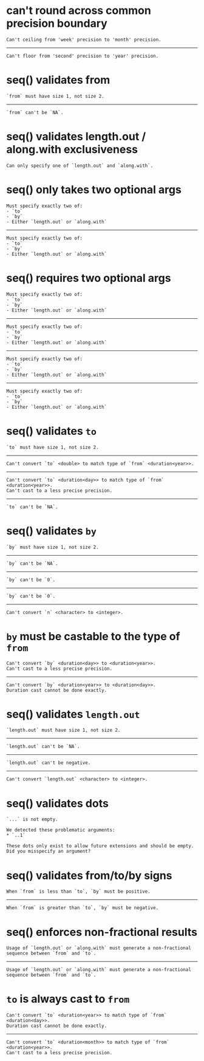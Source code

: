 # can't round across common precision boundary

    Can't ceiling from 'week' precision to 'month' precision.

---

    Can't floor from 'second' precision to 'year' precision.

# seq() validates from

    `from` must have size 1, not size 2.

---

    `from` can't be `NA`.

# seq() validates length.out / along.with exclusiveness

    Can only specify one of `length.out` and `along.with`.

# seq() only takes two optional args

    Must specify exactly two of:
    - `to`
    - `by`
    - Either `length.out` or `along.with`

---

    Must specify exactly two of:
    - `to`
    - `by`
    - Either `length.out` or `along.with`

# seq() requires two optional args

    Must specify exactly two of:
    - `to`
    - `by`
    - Either `length.out` or `along.with`

---

    Must specify exactly two of:
    - `to`
    - `by`
    - Either `length.out` or `along.with`

---

    Must specify exactly two of:
    - `to`
    - `by`
    - Either `length.out` or `along.with`

---

    Must specify exactly two of:
    - `to`
    - `by`
    - Either `length.out` or `along.with`

# seq() validates `to`

    `to` must have size 1, not size 2.

---

    Can't convert `to` <double> to match type of `from` <duration<year>>.

---

    Can't convert `to` <duration<day>> to match type of `from` <duration<year>>.
    Can't cast to a less precise precision.

---

    `to` can't be `NA`.

# seq() validates `by`

    `by` must have size 1, not size 2.

---

    `by` can't be `NA`.

---

    `by` can't be `0`.

---

    `by` can't be `0`.

---

    Can't convert `n` <character> to <integer>.

# `by` must be castable to the type of `from`

    Can't convert `by` <duration<day>> to <duration<year>>.
    Can't cast to a less precise precision.

---

    Can't convert `by` <duration<year>> to <duration<day>>.
    Duration cast cannot be done exactly.

# seq() validates `length.out`

    `length.out` must have size 1, not size 2.

---

    `length.out` can't be `NA`.

---

    `length.out` can't be negative.

---

    Can't convert `length.out` <character> to <integer>.

# seq() validates dots

    `...` is not empty.
    
    We detected these problematic arguments:
    * `..1`
    
    These dots only exist to allow future extensions and should be empty.
    Did you misspecify an argument?

# seq() validates from/to/by signs

    When `from` is less than `to`, `by` must be positive.

---

    When `from` is greater than `to`, `by` must be negative.

# seq() enforces non-fractional results

    Usage of `length.out` or `along.with` must generate a non-fractional sequence between `from` and `to`.

---

    Usage of `length.out` or `along.with` must generate a non-fractional sequence between `from` and `to`.

# `to` is always cast to `from`

    Can't convert `to` <duration<year>> to match type of `from` <duration<day>>.
    Duration cast cannot be done exactly.

---

    Can't convert `to` <duration<month>> to match type of `from` <duration<year>>.
    Can't cast to a less precise precision.

